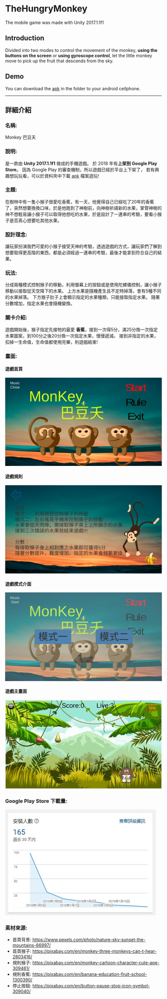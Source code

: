 # TheHungryMonkey
The mobile game was made with Unity 2017.1.1f1

## Introduction

Divided into two modes to control the movement of the monkey, **using the buttons on the screen** or **using gyroscope control**, 
let the little monkey move to pick up the fruit that descends from the sky.

## Demo

You can download the [apk](/Demo/game/TheHungryGame.apk) in the folder to your android cellphone.

---

## 詳細介紹

### 名稱:
Monkey 巴豆夭

### 說明:
是一款由 **Unity 2017.1.1f1** 做成的手機遊戲。
於 2018 年有**上架到 Google Play Store**。
因為 Google Play 的審查機制，所以遊戲已經於平台上下架了，
若有興趣想玩玩看，可以於資料夾中下載 [apk](/Demo/game/TheHungryGame.apk) 檔案遊玩!

### 主題:
在樹林中有一隻小猴子很愛吃香蕉，有一天，他覺得自己已經吃了20年的香蕉了，突然想要換換口味，於是他跑到了神樹前，向神樹祈禱新的水果，掌管神樹的神不想輕易讓小猴子可以取得他想吃的水果，於是設計了一連串的考驗，要看小猴子是否真心想要吃其他水果。 

### 設計理念:
讓玩家扮演我們可愛的小猴子接受天神的考驗，透過遊戲的方式，讓玩家們了解到想要取得更高階的東西，都是必須經過一連串的考驗，最後才能拿到符合自己的結果。

### 玩法:
分成兩種模式控制猴子的移動，利用螢幕上的按鈕或是使用陀螺儀控制，讓小猴子移動以接取從天空降下的水果。
上方水果是隨機產生且不定時掉落，會有5種不同的水果掉落。 
下方猴子肚子上會顯示指定的水果種類，只能接取指定水果。
隨著分數增加，指定水果也會隨機變換。

### 關卡介紹:
遊戲開始後，猴子指定先接牠的最愛 **香蕉**，接到一次得5分，滿25分換一次指定水果圖案，到100分之後20分換一次指定水果，慢慢遞減。
接到非指定的水果，扣掉一生命值，生命值都使用完畢，則遊戲結束!

### 畫面:
#### 遊戲首頁
![](/Demo/picture/game_home.jpg)

#### 遊戲規則
![](/Demo/picture/game_rule.jpg)

#### 遊戲模式介面
![](/Demo/picture/game_mode.jpg)

#### 遊戲主畫面
![](/Demo/picture/TheHungryGame.jpg)

### Google Play Store 下載量: 
![](/Demo/picture/download.jpg)

### 素材來源:
- 首頁背景: https://www.pexels.com/photo/nature-sky-sunset-the-mountains-66997/
- 首頁猴子: https://pixabay.com/en/monkey-three-monkeys-can-t-hear-2803416/
- 規則猴子: https://pixabay.com/en/monkey-cartoon-character-cute-ape-309461/
- 規則香蕉: https://pixabay.com/en/banana-education-fruit-school-1300390/
- 停止按鈕: https://pixabay.com/en/button-pause-stop-icon-symbol-309040/
